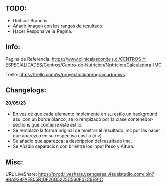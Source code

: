 
## TODO:
- Unificar Branchs.
- Añadir Imagen con los rangos de resultado.
- Hacer Responsive la Pagina.


## Info:

Pagina de Referencia: https://www.clinicalascondes.cl/CENTROS-Y-ESPECIALIDADES/Centros/Centro-de-Nutricion/Nutricion/Calculadora-IMC

Trello: https://trello.com/w/proyectoclubprogramadoraws

## Changelogs:
#### 20/05/23
- En vez de que cada elemento implemente en su estilo un background azul con un borde blanco, se lo remplzado por la clase contenedor-sections que contiene este estilo.
- Se remplazo la forma original de mostrar el resultado imc por las hacer que aparezca en su respectiva casilla (div).
- Se añadio que aparezca la descripcion del resultado imc.
- Se Añadio separacion con br entre los input Peso y Altura.

## Misc:

URL LiveShare: https://prod.liveshare.vsengsaas.visualstudio.com/join?9BA938FAE805B1DF2605225C560F07C9E91C

